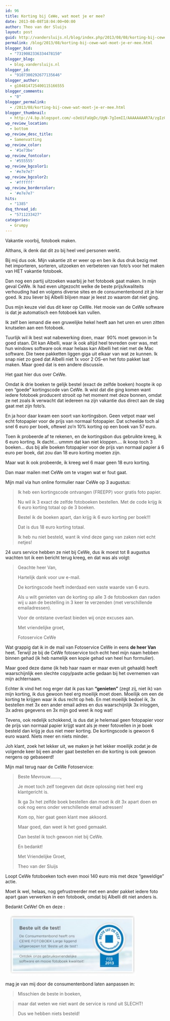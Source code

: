 ```yaml
---
id: 96
title: Korting bij CeWe, wat moet je er mee?
date: 2013-08-08T18:04:00+00:00
author: Theo van der Sluijs
layout: post
guid: http://vandersluijs.nl/blog/index.php/2013/08/08/korting-bij-cewe-wat-moet-je-er-mee/
permalink: /blog/2013/08/korting-bij-cewe-wat-moet-je-er-mee.html
blogger_bid:
  - "7319082336334478150"
blogger_blog:
  - blog.vandersluijs.nl
blogger_id:
  - "9107300292677135646"
blogger_author:
  - g104814725400115166555
blogger_comments:
  - "0"
blogger_permalink:
  - /2013/08/korting-bij-cewe-wat-moet-je-er-mee.html
blogger_thumbnail:
  - http://4.bp.blogspot.com/-o3eUiFaUgDc/UgN-7gIemII/AAAAAAAAR7A/zgIz0Hku9oo/s200/cewe_logo.jpg
wp_review_location:
  - bottom
wp_review_desc_title:
  - Samenvatting
wp_review_color:
  - '#1e73be'
wp_review_fontcolor:
  - '#555555'
wp_review_bgcolor1:
  - '#e7e7e7'
wp_review_bgcolor2:
  - '#ffffff'
wp_review_bordercolor:
  - '#e7e7e7'
hits:
  - "1385"
dsq_thread_id:
  - "5711233427"
categories:
  - Grumpy
---
```

Vakantie voorbij, fotoboek maken.
  
Althans, ik denk dat dit zo bij heel veel personen werkt.

Bij mij dus ook. Mijn vakantie zit er weer op en ben ik dus druk bezig met het importeren, sorteren, uitzoeken en verbeteren van foto&#8217;s voor het maken van HET vakantie fotoboek.

Dan nog een partij uitzoeken waarbij je het fotoboek gaat maken. In mijn geval CeWe. Ik had even uitgezocht welke de beste prijs/kwaliteits verhouding had en volgens diverse sites en de consumentenbond zit je hier goed. Ik zou liever bij Albelli blijven maar je leest zo waarom dat niet ging.
  
<!--more-->Dus mijn keuze viel dus dit keer op CeWe. Het mooie van de CeWe software is dat je automatisch een fotoboek kan vullen.

Ik zelf ben iemand die een gruwelijke hekel heeft aan het uren en uren zitten knutselen aan een fotoboek.

Tuurlijk wil ik best wat nabewerking doen, maar  90% moet gewoon in 1x goed staan. Dit kan Albelli, waar ik ook altijd heel tevreden over was, met hun windows software ook maar helaas kan Albelli het niet met de Mac software. Die twee pakketten liggen giga uit elkaar van wat ze kunnen. Ik snap niet zo goed dat Albelli niet 1x voor 2 OS-en het foto pakket laat maken. Maar goed dat is een andere discussie.

Het gaat hier dus over CeWe.

Omdat ik drie boeken te gelijk bestel (exact de zelfde boeken) hoopte ik op een &#8220;goede&#8221; kortingscode van CeWe. Ik wist dat die ging komen want iedere fotoboek producent strooit op het moment met deze bonnen, omdat ze net zoals ik verwacht dat iedereen na zijn vakantie dus direct aan de slag gaat met zijn foto&#8217;s.

En ja hoor daar kwam een soort van kortingsbon. Geen vetpot maar wel echt fotopapier voor de prijs van normaal fotopapier. Dat scheelde toch al snel 6 euro per boek, oftewel zo&#8217;n 10% korting op een boek van 57 euro.

Toen ik probeerde af te rekenen, en de kortingsbon dus gebruikte kreeg, ik 6 euro korting. Ik dacht&#8230; ummm dat kan niet kloppen&#8230;. ik koop toch 3 boeken&#8230; dus bij alle boeken fotopapier voor de prijs van normaal papier á 6 euro per boek, dat zou dan 18 euro korting moeten zijn.

Maar wat ik ook probeerde, ik kreeg wel 6 maar geen 18 euro korting.

Dan maar mailen met CeWe om te vragen wat er fout gaat.

Mijn mail via hun online formulier naar CeWe op 3 augustus:

> Ik heb een kortingscode ontvangen (FREEPP) voor gratis foto papier.
> 
> Nu wil ik 3 exact de zelfde fotoboeken bestellen. Met de code krijg ik 6 euro korting totaal op de 3 boeken.
> 
> Bestel ik de boeken apart, dan krijg ik 6 euro korting per boek!!!
> 
> Dat is dus 18 euro korting totaal.
> 
> Ik heb nu niet besteld, want ik vind deze gang van zaken niet echt netjes!

24 uurs service hebben ze niet bij CeWe, dus ik moest tot 8 augustus wachten tot ik een bericht terug kreeg, en dat was als volgt:

> Geachte heer Van,
> 
> Hartelijk dank voor uw e-mail.
> 
> De kortingscode heeft inderdaad een vaste waarde van 6 euro.
> 
> Als u wilt genieten van de korting op alle 3 de fotoboeken dan raden wij u aan de bestelling in 3 keer te verzenden (met verschillende emailadressen).
> 
> Voor de ontstane overlast bieden wij onze excuses aan.
> 
> Met vriendelijke groet,
> 
> Fotoservice CeWe

Wat grappig dat ik in de mail van Fotoservice CeWe in eens **de heer Van** heet. Terwijl ze bij de CeWe fotoservice toch echt heel mijn naam hebben binnen gehad (ik heb namelijk een kopie gehad van heel hun formulier).

Maar goed deze dame (ik heb haar naam er maar even uit gehaald) heeft waarschijnlijk een slechte copy/paste actie gedaan bij het overnemen van mijn achternaam.

Echter ik vind het nog erger dat ik pas kan **&#8220;genieten&#8221;** (zegt zij, niet ik) van mijn korting, ik dus gewoon heel erg moeilijk moet doen. Moeilijk om een de korting te krijgen waar ik dus recht op heb. En met moeilijk bedoel ik, 3x bestellen met 3x een ander email adres en dus waarschijnlijk 3x inloggen, 3x adres gegevens en 3x mijn god weet ik nog wat!

Tevens, ook redelijk schokkend, is dus dat je helemaal geen fotopapier voor de prijs van normaal papier krijgt want als je meer fotovellen in je boek besteld dan krijg je dus niet meer korting. De kortingscode is gewoon 6 euro waard. Niets meer en niets minder.

Joh klant, zoek het lekker uit, we maken je het lekker moeilijk zodat je de volgende keer bij een ander gaat bestellen en die korting is ook gewoon nergens op gebaseerd!

Mijn mail terug naar de CeWe Fotoservice:

> Beste Mevrouw&#8230;&#8230;..,
> 
> Je moet toch zelf toegeven dat deze oplossing niet heel erg klantgericht is.
> 
> Ik ga 3x het zelfde boek bestellen dan moet ik dit 3x apart doen en ook nog eens onder verschillende email adressen!
> 
> Kom op, hier gaat geen klant mee akkoord.
> 
> Maar goed, dan weet ik het goed gemaakt.
> 
> Dan bestel ik toch gewoon niet bij CeWe.
> 
> En bedankt!
> 
> Met Vriendelijke Groet,
> 
> Theo van der Sluijs

Loopt CeWe fotoboeken toch even mooi 140 euro mis met deze &#8220;geweldige&#8221; actie.

Moet ik wel, helaas, nog gefrustreerder met een ander pakket iedere foto apart gaan verwerken in een fotoboek, omdat bij Albelli dit niet anders is.

Bedankt CeWe! Oh en deze :
  
<a style="margin-left: 1em; margin-right: 1em;" href="/images/2013/08/cewe_slechtste_uit_mijn_test.jpg"><img src="/images/2013/08/cewe_slechtste_uit_mijn_test-300x147.jpg" alt="" width="400" height="195" border="0" /></a>
  
mag je van mij door de consumentenbond laten aanpassen in:

> Misschien de beste in boeken,
  
> maar dat weten we niet want de service is rond uit SLECHT!
> 
> Dus we hebben niets besteld!